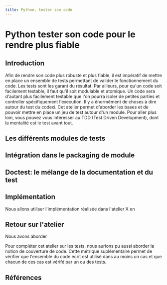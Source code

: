 ```yaml
---
title: Python, tester son code 
---
```


# Python tester son code pour le rendre plus fiable 

## Introduction

Afin de rendre son code plus robuste et plus fiable, il est impératif de mettre en place un ensemble de tests permettant de valider le fonctionnement du code. Les tests sont les garant du résultat. Par ailleurs, pour qu'un code soit facilement testable, il faut qu'il soit modulable et atomique. Un code sera d'autant plus facilement testable que l'on pourra isoler de petites parties et controller spécifiquement l'execution. Il y a énormément de choses à dire autour du test du codexi. Cet atelier permet d'aborder les bases et de pouvoir mettre en place un jeu de test autour d'un module. Pour aller plus loin, vous pouvez vous intéresser au TDD (Test Driven Development), dont la mentalité est le test avant tout. 

## 

## Les différents modules de tests

## Intégration dans le packaging de module

## Doctest: le mélange de la documentation et du test

## Implémentation

Nous allons utiliser l'implémentation réalisée dans l'atelier X en 

## Retour sur l'atelier

Nous avons aborder 

Pour compléter cet atelier sur les tests, nous aurions pu aussi aborder la notion de couverture de code. Cette métrique suplémentaire permet de vérifier que l'ensemble du code écrit est utilisé dans au moins un cas et que chacun de ces cas est vérifé par un ou des tests.

## Références


